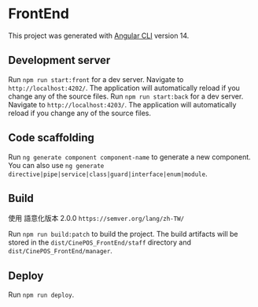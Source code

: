 # FrontEnd

This project was generated with [Angular CLI](https://github.com/angular/angular-cli) version 14.

## Development server

Run `npm run start:front` for a dev server. Navigate to `http://localhost:4202/`. The application will automatically reload if you change any of the source files.
Run `npm run start:back` for a dev server. Navigate to `http://localhost:4203/`. The application will automatically reload if you change any of the source files.

## Code scaffolding

Run `ng generate component component-name` to generate a new component. You can also use `ng generate directive|pipe|service|class|guard|interface|enum|module`.

## Build

使用 語意化版本 2.0.0 `https://semver.org/lang/zh-TW/`

Run `npm run build:patch` to build the project. The build artifacts will be stored in the `dist/CinePOS_FrontEnd/staff` directory and `dist/CinePOS_FrontEnd/manager`.

## Deploy

Run `npm run deploy`.
